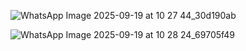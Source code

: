 
![WhatsApp Image 2025-09-19 at 10 27 44_30d190ab](https://github.com/user-attachments/assets/7739bc55-4b12-452f-a7e4-5e01e7f75154)


![WhatsApp Image 2025-09-19 at 10 28 24_69705f49](https://github.com/user-attachments/assets/afc16aa9-4fd7-4bd5-8845-e81b83d65366)
